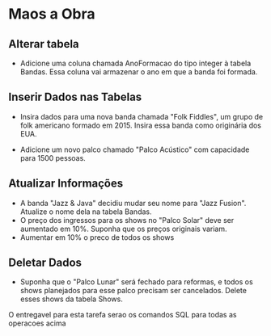# Maos a Obra

## Alterar tabela
* Adicione uma coluna chamada AnoFormacao do tipo integer à tabela Bandas. Essa coluna vai armazenar o ano em que a banda foi formada.


## Inserir Dados nas Tabelas
* Insira dados para uma nova banda chamada "Folk Fiddles", um grupo de folk americano formado em 2015. Insira essa banda como originária dos EUA.


* Adicione um novo palco chamado "Palco Acústico" com capacidade para 1500 pessoas.


## Atualizar Informações
* A banda "Jazz & Java" decidiu mudar seu nome para "Jazz Fusion". Atualize o nome dela na tabela Bandas.
* O preço dos ingressos para os shows no "Palco Solar" deve ser aumentado em 10%. Suponha que os preços originais variam.
* Aumentar em 10% o preco de todos os shows

## Deletar Dados
* Suponha que o "Palco Lunar" será fechado para reformas, e todos os shows planejados para esse palco precisam ser cancelados. Delete esses shows da tabela Shows.


O entregavel para esta tarefa serao os comandos SQL para todas as operacoes acima